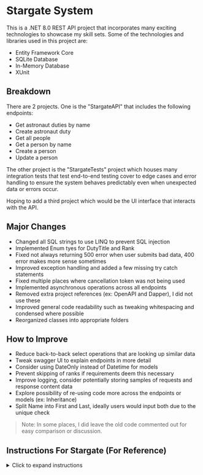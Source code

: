 ﻿# Stargate System

This is a .NET 8.0 REST API project that incorporates many exciting technologies to showcase my skill sets. Some of the technologies and libraries used in this project are:
* Entity Framework Core
* SQLite Database
* In-Memory Database
* XUnit

## Breakdown

There are 2 projects. One is the "StargateAPI" that includes the following endpoints:
* Get astronaut duties by name
* Create astronaut duty
* Get all people
* Get a person by name
* Create a person
* Update a person

The other project is the "StargateTests" project which houses many integration tests that test end-to-end testing cover to edge cases and error handling to ensure the system behaves predictably even when unexpected data or errors occur.

Hoping to add a third project which would be the UI interface that interacts with the API.

## Major Changes
* Changed all SQL strings to use LINQ to prevent SQL injection
* Implemented Enum tyes for DutyTitle and Rank
* Fixed not always returning 500 error when user submits bad data, 400 error makes more sense sometimes
* Improved exception handling and added a few missing try catch statements
* Fixed multiple places where cancellation token was not being used
* Implemented asynchronous operations across all endpoints
* Removed extra project references (ex: OpenAPI and Dapper), I did not use these
* Improved general code readability such as tweaking whitespacing and condensed where possible
* Reorganized classes into appropriate folders

## How to Improve
* Reduce back-to-back select operations that are looking up similar data
* Tweak swagger UI to explain endpoints in more detail
* Consider using DateOnly instead of Datetime for models
* Prevent skipping of ranks if requirements deem this necessary
* Improve logging, consider potentially storing samples of requests and response content data
* Explore possibility of re-using code more across the endpoints or models (ex: Inheritance)
* Split Name into First and Last, ideally users would input both due to the unique check

> Note: In some places, I did leave the old code commented out for easy comparison or discussion.

## Instructions For Stargate (For Reference)

<details>
<summary>Click to expand instructions</summary>

# Stargate

***

## Astronaut Career Tracking System (ACTS)

ACTS is used as a tool to maintain a record of all the People that have served as Astronauts. When serving as an Astronaut, your *Job* (Duty) is tracked by your Rank, Title and the Start and End Dates of the Duty.

The People that exist in this system are not all Astronauts. ACTS maintains a master list of People and Duties that are updated from an external service (not controlled by ACTS). The update schedule is determined by the external service.

## Definitions

1. A person's astronaut assignment is the Astronaut Duty.
1. A person's current astronaut information is stored in the Astronaut Detail table.
1. A person's list of astronaut assignments is stored in the Astronaut Duty table.

## Requirements

##### Enhance the Stargate API (Required)

The REST API is expected to do the following:

1. Retrieve a person by name.
1. Retrieve all people.
1. Add/update a person by name.
1. Retrieve Astronaut Duty by name.
1. Add an Astronaut Duty.

##### Implement a user interface: (Encouraged)

The UI is expected to do the following:

1. Successfully implement a web application that demonstrates production level quality. Angular is preferred.
1. Implement call(s) to retrieve an individual's astronaut duties.
1. Display the progress of the process and the results in a visually sophisticated and appealing manner.

## Tasks

Overview
Examine the code, find and resolve any flaws, if any exist. Identify design patterns and follow or change them. Provide fix(es) and be prepared to describe the changes.

1. Generate the database
   * This is your source and storage location
1. Enforce the rules
1. Improve defensive coding
1. Add unit tests
   * identify the most impactful methods requiring tests
   * reach >50% code coverage
1. Implement process logging
   * Log exceptions
   * Log successes
   * Store the logs in the database

## Rules

1. A Person is uniquely identified by their Name.
1. A Person who has not had an astronaut assignment will not have Astronaut records.
1. A Person will only ever hold one current Astronaut Duty Title, Start Date, and Rank at a time.
1. A Person's Current Duty will not have a Duty End Date.
1. A Person's Previous Duty End Date is set to the day before the New Astronaut Duty Start Date when a new Astronaut Duty is received for a Person.
1. A Person is classified as 'Retired' when a Duty Title is 'RETIRED'.
1. A Person's Career End Date is one day before the Retired Duty Start Date.
</details>
